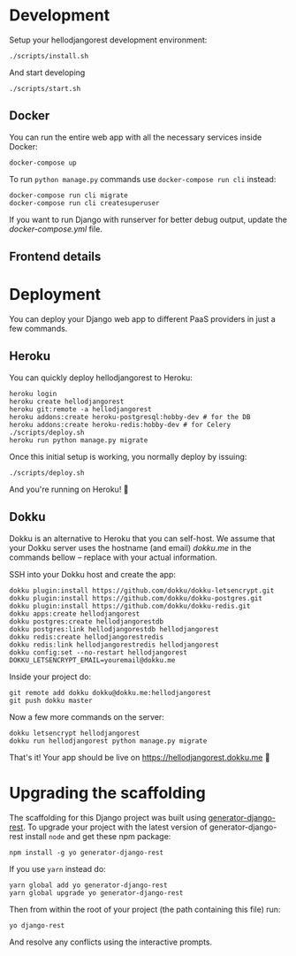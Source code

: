 # Development

Setup your hellodjangorest development environment:

```shell
./scripts/install.sh
```

And start developing

```shell
./scripts/start.sh
```


## Docker

You can run the entire web app with all the necessary services inside Docker:

```shell
docker-compose up
```

To run `python manage.py` commands use `docker-compose run cli` instead:

```shell
docker-compose run cli migrate
docker-compose run cli createsuperuser
```

If you want to run Django with runserver for better debug output,
update the *docker-compose.yml* file.


## Frontend details



# Deployment

You can deploy your Django web app to different PaaS providers
in just a few commands.

## Heroku

You can quickly deploy hellodjangorest to Heroku:

```shell
heroku login
heroku create hellodjangorest
heroku git:remote -a hellodjangorest
heroku addons:create heroku-postgresql:hobby-dev # for the DB
heroku addons:create heroku-redis:hobby-dev # for Celery
./scripts/deploy.sh
heroku run python manage.py migrate
```

Once this initial setup is working, you normally deploy by issuing:

```shell
./scripts/deploy.sh
```

And you're running on Heroku! 🚀

## Dokku

Dokku is an alternative to Heroku that you can self-host. We assume that your
Dokku server uses the hostname (and email) *dokku.me* in the commands bellow –
replace with your actual information.

SSH into your Dokku host and create the app:

```shell
dokku plugin:install https://github.com/dokku/dokku-letsencrypt.git
dokku plugin:install https://github.com/dokku/dokku-postgres.git
dokku plugin:install https://github.com/dokku/dokku-redis.git
dokku apps:create hellodjangorest
dokku postgres:create hellodjangorestdb
dokku postgres:link hellodjangorestdb hellodjangorest
dokku redis:create hellodjangorestredis
dokku redis:link hellodjangorestredis hellodjangorest
dokku config:set --no-restart hellodjangorest DOKKU_LETSENCRYPT_EMAIL=youremail@dokku.me
```

Inside your project do:

```shell
git remote add dokku dokku@dokku.me:hellodjangorest
git push dokku master
```

Now a few more commands on the server:

```shell
dokku letsencrypt hellodjangorest
dokku run hellodjangorest python manage.py migrate
```

That's it! Your app should be live on https://hellodjangorest.dokku.me 🚀


# Upgrading the scaffolding

The scaffolding for this Django project was built using
[generator-django-rest][]. To upgrade your project with the latest version
of generator-django-rest install `node` and get these npm package:

```shell
npm install -g yo generator-django-rest
```

If you use `yarn` instead do:

```shell
yarn global add yo generator-django-rest
yarn global upgrade yo generator-django-rest
```

Then from within the root of your project (the path containing this file) run:

```shell
yo django-rest
```

And resolve any conflicts using the interactive prompts.


[generator-django-rest]: https://github.com/metakermit/generator-django-rest
